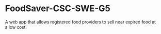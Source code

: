 # FoodSaver-CSC-SWE-G5
A web app that allows registered food providers to sell near expired food at a low cost.
